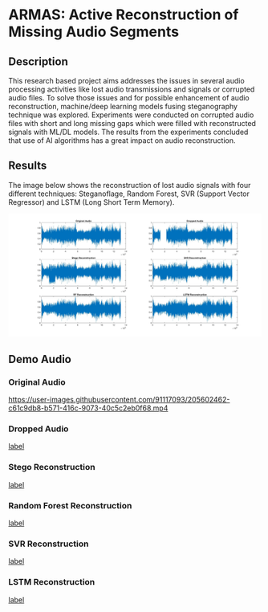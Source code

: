 # ARMAS: Active Reconstruction of Missing Audio Segments

## Description

This research based project aims addresses the issues in several audio processing activities like lost audio transmissions and signals or corrupted audio files. To solve those issues and for possible enhancement of audio reconstruction, machine/deep learning models fusing steganography technique was explored. Experiments were conducted on corrupted audio files with short and long missing gaps which were filled with reconstructed signals with ML/DL models. The results from the experiments concluded that use of AI algorithms has a great impact on audio reconstruction.

## Results

The image below shows the reconstruction of lost audio signals with four different techniques: Steganoflage, Random Forest, SVR (Support Vector Regressor) and LSTM (Long Short Term Memory).

![alt text](output.jpg)

## Demo Audio

### Original Audio

https://user-images.githubusercontent.com/91117093/205602462-c61c9db8-b571-416c-9073-40c5c2eb0f68.mp4



### Dropped Audio
[label](audio/stegoAudioDropped.wav)

### Stego Reconstruction
[label](audio/StegoreconstructedAudio.wav)

### Random Forest Reconstruction
[label](audio/reconstructedRF.wav)

### SVR Reconstruction
[label](audio/reconstructedSVR.wav)

### LSTM Reconstruction
[label](audio/reconstructedLSTM.wav)
